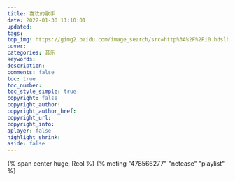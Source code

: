```yaml
---
title: 喜欢的歌手
date: 2022-01-30 11:10:01
updated:
tags: 
top_img: https://gimg2.baidu.com/image_search/src=http%3A%2F%2Fi0.hdslb.com%2Fbfs%2Farticle%2F74b55b2fc6d802a2ab509eb20f35bdc8fce25f94.jpg&refer=http%3A%2F%2Fi0.hdslb.com&app=2002&size=f9999,10000&q=a80&n=0&g=0n&fmt=jpeg?sec=1646139446&t=08cdea13bbd3ae612e6230cfe2cb9c42
cover: 
categories: 音乐
keywords:
description:
comments: false
toc: true
toc_number:
toc_style_simple: true
copyright: false
copyright_author:
copyright_author_href:
copyright_url:
copyright_info:
aplayer: false
highlight_shrink:
aside: false
---
```

{% span center huge, Reol %}
{% meting "478566277" "netease" "playlist" %}

